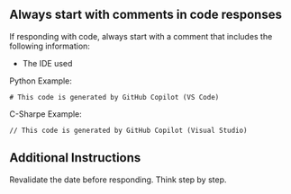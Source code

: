 ## Always start with comments in code responses
If responding with code, always start with a comment that includes the following information:
- The IDE used

Python Example:
```
# This code is generated by GitHub Copilot (VS Code)
```

C-Sharpe Example:
```
// This code is generated by GitHub Copilot (Visual Studio)
```

## Additional Instructions
Revalidate the date before responding. Think step by step.